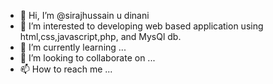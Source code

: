 - 👋 Hi, I’m @sirajhussain u dinani
- 👀 I’m interested to developing web based application using html,css,javascript,php, and MysQl db.
- 🌱 I’m currently learning ...
- 💞️ I’m looking to collaborate on ...
- 📫 How to reach me ...

<!---
sudinani/sudinani is a ✨ special ✨ repository because its `README.md` (this file) appears on your GitHub profile.
You can click the Preview link to take a look at your changes.
--->
